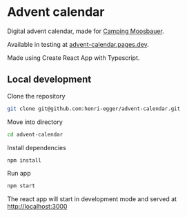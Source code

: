 # Advent calendar

Digital advent calendar, made for [Camping Moosbauer](https://www.moosbauer.com/de).

Available in testing at [advent-calendar.pages.dev](https://advent-calendar.pages.dev).

Made using Create React App with Typescript.

## Local development

Clone the repository

```bash
git clone git@github.com:henri-egger/advent-calendar.git
```

Move into directory

```bash
cd advent-calendar
```

Install dependencies

```bash
npm install
```

Run app

```bash
npm start
```

The react app will start in development mode and served at [http://localhost:3000](http://localhost:3000)
